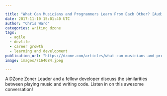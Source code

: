 ```yaml
---

title: "What Can Musicians and Programmers Learn From Each Other? [Audio]"
date: 2017-11-10 15:01:40 UTC
author: "Chris Ward"
categories: writing dzone
tags:
  - agile
  - devlife
  - career growth
  - learning and development
publication_url: "https://dzone.com/articles/what-can-musicians-and-programmers-learn-from-each"
image: images/7164684.jpeg

---
```

A DZone Zoner Leader and a fellow developer discuss the similarities between playing music and writing code. Listen in on this awesome conversation!

